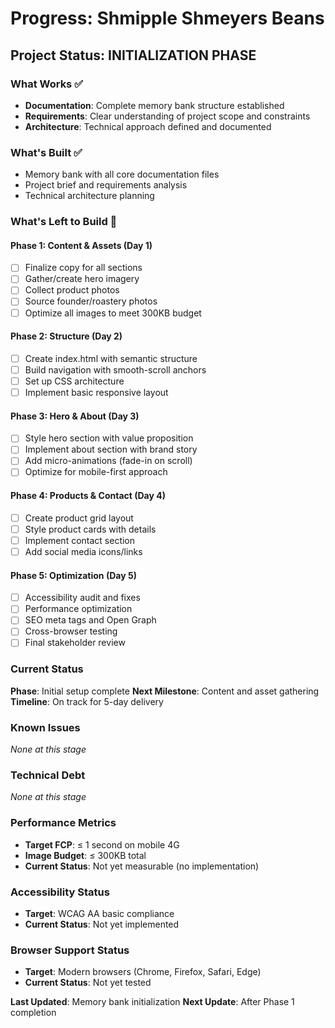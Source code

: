 # Progress: Shmipple Shmeyers Beans

## Project Status: INITIALIZATION PHASE

### What Works ✅
- **Documentation**: Complete memory bank structure established
- **Requirements**: Clear understanding of project scope and constraints
- **Architecture**: Technical approach defined and documented

### What's Built ✅
- Memory bank with all core documentation files
- Project brief and requirements analysis
- Technical architecture planning

### What's Left to Build 🚧

#### Phase 1: Content & Assets (Day 1)
- [ ] Finalize copy for all sections
- [ ] Gather/create hero imagery
- [ ] Collect product photos
- [ ] Source founder/roastery photos
- [ ] Optimize all images to meet 300KB budget

#### Phase 2: Structure (Day 2)
- [ ] Create index.html with semantic structure
- [ ] Build navigation with smooth-scroll anchors
- [ ] Set up CSS architecture
- [ ] Implement basic responsive layout

#### Phase 3: Hero & About (Day 3)
- [ ] Style hero section with value proposition
- [ ] Implement about section with brand story
- [ ] Add micro-animations (fade-in on scroll)
- [ ] Optimize for mobile-first approach

#### Phase 4: Products & Contact (Day 4)
- [ ] Create product grid layout
- [ ] Style product cards with details
- [ ] Implement contact section
- [ ] Add social media icons/links

#### Phase 5: Optimization (Day 5)
- [ ] Accessibility audit and fixes
- [ ] Performance optimization
- [ ] SEO meta tags and Open Graph
- [ ] Cross-browser testing
- [ ] Final stakeholder review

### Current Status
**Phase**: Initial setup complete
**Next Milestone**: Content and asset gathering
**Timeline**: On track for 5-day delivery

### Known Issues
*None at this stage*

### Technical Debt
*None at this stage*

### Performance Metrics
- **Target FCP**: ≤ 1 second on mobile 4G
- **Image Budget**: ≤ 300KB total
- **Current Status**: Not yet measurable (no implementation)

### Accessibility Status
- **Target**: WCAG AA basic compliance
- **Current Status**: Not yet implemented

### Browser Support Status
- **Target**: Modern browsers (Chrome, Firefox, Safari, Edge)
- **Current Status**: Not yet tested

**Last Updated**: Memory bank initialization
**Next Update**: After Phase 1 completion